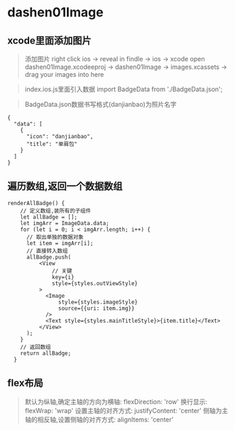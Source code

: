 # dashen01Image


## xcode里面添加图片
> 添加图片
right click ios -> reveal in findle -> ios -> xcode open dashen01Image.xcodeeproj -> 
dashen01Image -> images.xcassets -> drag your images into here

> index.ios.js里面引入数据
import BadgeData from './BadgeData.json';

> BadgeData.json数据书写格式(danjianbao)为照片名字
```
{
  "data": [
    {
      "icon": "danjianbao",
      "title": "单肩包"
    }
  ]
}
```



## 遍历数组,返回一个数据数组
```
renderAllBadge() {
    // 定义数组,装所有的子组件
    let allBadge = [];
    let imgArr = ImageData.data;
    for (let i = 0; i < imgArr.length; i++) {
      // 取出单独的数据对象
      let item = imgArr[i];
      // 直接转入数组
      allBadge.push(
          <View
              // 关键
              key={i}
              style={styles.outViewStyle}
          >
            <Image
                style={styles.imageStyle}
                source={{uri: item.img}}
            />
            <Text style={styles.mainTitleStyle}>{item.title}</Text>
          </View>
      );
    }
    // 返回数组
    return allBadge;
  }
```



## flex布局
> 默认为纵轴,确定主轴的方向为横轴: flexDirection: 'row'
> 换行显示: flexWrap: 'wrap'
> 设置主轴的对齐方式: justifyContent: 'center'
> 侧轴为主轴的相反轴,设置侧轴的对齐方式: alignItems: 'center'
